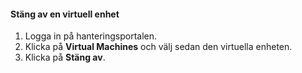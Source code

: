 #### <a name="to-shut-down-a-virtual-device"></a>Stäng av en virtuell enhet
1. Logga in på hanteringsportalen.
2. Klicka på **Virtual Machines** och välj sedan den virtuella enheten.
3. Klicka på **Stäng av**.



<!--HONumber=Jan17_HO1-->


